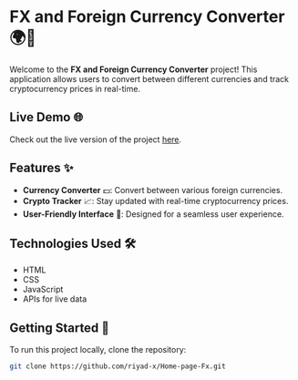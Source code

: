 # FX and Foreign Currency Converter 🌍💱

Welcome to the **FX and Foreign Currency Converter** project! This application allows users to convert between different currencies and track cryptocurrency prices in real-time.

## Live Demo 🌐

Check out the live version of the project [here](https://riyad899.github.io/Home-page-Fx/).

## Features ✨

- **Currency Converter** 💵: Convert between various foreign currencies.
- **Crypto Tracker** 📈: Stay updated with real-time cryptocurrency prices.
- **User-Friendly Interface** 🎨: Designed for a seamless user experience.

## Technologies Used 🛠️

- HTML
- CSS
- JavaScript
- APIs for live data

## Getting Started 🚀

To run this project locally, clone the repository:

```bash
git clone https://github.com/riyad-x/Home-page-Fx.git
